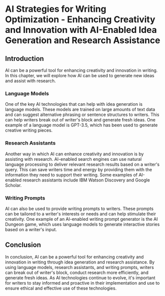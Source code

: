 AI Strategies for Writing Optimization - Enhancing Creativity and Innovation with AI-Enabled Idea Generation and Research Assistance
===============================================================================================================================================

Introduction
------------

AI can be a powerful tool for enhancing creativity and innovation in writing. In this chapter, we will explore how AI can be used to generate new ideas and assist with research.

### Language Models

One of the key AI technologies that can help with idea generation is language models. These models are trained on large amounts of text data and can suggest alternative phrasing or sentence structures to writers. This can help writers break out of writer's block and generate fresh ideas. One example of a language model is GPT-3.5, which has been used to generate creative writing pieces.

### Research Assistants

Another way in which AI can enhance creativity and innovation is by assisting with research. AI-enabled search engines can use natural language processing to deliver relevant research results based on a writer's query. This can save writers time and energy by providing them with the information they need to support their writing. Some examples of AI-enabled research assistants include IBM Watson Discovery and Google Scholar.

### Writing Prompts

AI can also be used to provide writing prompts to writers. These prompts can be tailored to a writer's interests or needs and can help stimulate their creativity. One example of an AI-enabled writing prompt generator is the AI Dungeon game, which uses language models to generate interactive stories based on a writer's input.

Conclusion
----------

In conclusion, AI can be a powerful tool for enhancing creativity and innovation in writing through idea generation and research assistance. By using language models, research assistants, and writing prompts, writers can break out of writer's block, conduct research more efficiently, and generate fresh ideas. As AI technologies continue to evolve, it's important for writers to stay informed and proactive in their implementation and use to ensure ethical and effective use of these technologies.
